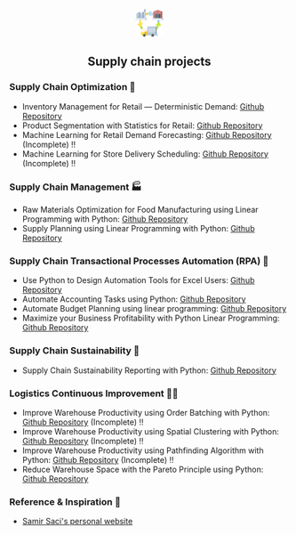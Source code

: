 <p align="center">
  <img 
    width="50"
    height="50"
    src="supply-chain.png"
  >
</p>
<h2 align="center">
  Supply chain projects
</h2>

### Supply Chain Optimization 🛒
- Inventory Management for Retail — Deterministic Demand: [Github Repository](https://github.com/lordAaron0121/Supply-Chain-Optimization/tree/main/Inventory%20Management%20for%20Retail%20%E2%80%94%20Deterministic%20Demand)
- Product Segmentation with Statistics for Retail: [Github Repository](https://github.com/lordAaron0121/Supply-Chain-Optimization/tree/main/Product%20segmentation%20for%20Retail)
- Machine Learning for Retail Demand Forecasting: [Github Repository](https://github.com/lordAaron0121/Supply-Chain-Optimization/tree/main/Retail%20Demand%20Forecasting) (Incomplete) ‼️
- Machine Learning for Store Delivery Scheduling: [Github Repository](https://github.com/lordAaron0121/Supply-Chain-Optimization/tree/main/Store%20Delivery%20Scheduling) (Incomplete) ‼️

### Supply Chain Management 🏭
- Raw Materials Optimization for Food Manufacturing using Linear Programming with Python: [Github Repository](https://github.com/lordAaron0121/Supply-Chain-Optimization/tree/main/Raw%20Materials%20Optimization%20for%20Food%20Manufacturing)
- Supply Planning using Linear Programming with Python: [Github Repository](https://github.com/lordAaron0121/Supply-Chain-Optimization/tree/main/Supply%20Planning%20using%20Linear%20Programming)
    
### Supply Chain Transactional Processes Automation (RPA) 🤖
- Use Python to Design Automation Tools for Excel Users: [Github Repository](https://github.com/lordAaron0121/Supply-Chain-Optimization/tree/main/Excel%20Automation)
- Automate Accounting Tasks using Python: [Github Repository](https://github.com/lordAaron0121/Supply-Chain-Optimization/tree/main/Automate%20Accounting%20Tasks)
- Automate Budget Planning using linear programming: [Github Repository](https://github.com/lordAaron0121/Supply-Chain-Optimization/tree/main/Budget%20Planning%20Automation)
- Maximize your Business Profitability with Python Linear Programming: [Github Repository](https://github.com/lordAaron0121/Supply-Chain-Optimization/tree/main/Maximize%20Business%20Profitability)

### Supply Chain Sustainability 🌲
- Supply Chain Sustainability Reporting with Python: [Github Repository](https://github.com/lordAaron0121/Supply-Chain-Optimization/tree/main/Supply%20Chain%20Sustainability%20Reporting)

### Logistics Continuous Improvement 🧑‍💼
- Improve Warehouse Productivity using Order Batching with Python: [Github Repository](https://github.com/lordAaron0121/Supply-Chain-Optimization/tree/main/Order%20Batching) (Incomplete) ‼️
- Improve Warehouse Productivity using Spatial Clustering with Python: [Github Repository]() (Incomplete) ‼️
- Improve Warehouse Productivity using Pathfinding Algorithm with Python: [Github Repository]() (Incomplete) ‼️
- Reduce Warehouse Space with the Pareto Principle using Python: [Github Repository]()

### Reference & Inspiration 🥰
- [Samir Saci's personal website](https://www.samirsaci.com/)
